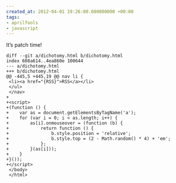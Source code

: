 ```yaml
---
created_at: 2012-04-01 19:26:00.000000000 +00:00
tags:
- aprilfools
- javascript
---
```


It’s patch time!

    diff --git a/dichotomy.html b/dichotomy.html
    index 608a614..4ea860e 100644
    --- a/dichotomy.html
    +++ b/dichotomy.html
    @@ -445,5 +445,19 @@ nav li {
     <li><a href="{RSS}">RSS</a></li>
     </ul>
     </nav>
    +
    +<script>
    +(function () {
    +    var as = document.getElementsByTagName('a');
    +    for (var i = 0; i < as.length; i++) {
    +        as[i].onmouseover = (function (b) {
    +            return function () {
    +                b.style.position = 'relative';
    +                b.style.top = (2 - Math.random() * 4) + 'em';
    +            };
    +        }(as[i]));
    +    }
    +}());
    +</script>
     </body>
     </html>
